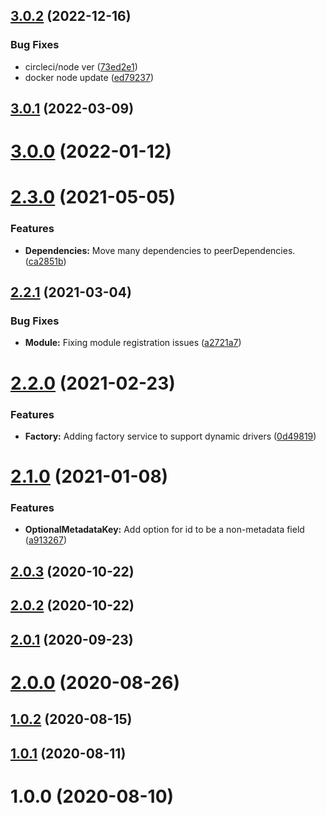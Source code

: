 ## [3.0.2](https://github.com/BeerMoneyDev/nest-qldb/compare/v3.0.1...v3.0.2) (2022-12-16)


### Bug Fixes

* circleci/node ver ([73ed2e1](https://github.com/BeerMoneyDev/nest-qldb/commit/73ed2e1ec1c78140c90629437d5fea4eca883afe))
* docker node update ([ed79237](https://github.com/BeerMoneyDev/nest-qldb/commit/ed7923713e94de9f09dc6a054e32f77a1d530def))

## [3.0.1](https://github.com/BeerMoneyDev/nest-qldb/compare/v3.0.0...v3.0.1) (2022-03-09)

# [3.0.0](https://github.com/BeerMoneyDev/nest-qldb/compare/v2.3.0...v3.0.0) (2022-01-12)

# [2.3.0](https://github.com/BeerMoneyDev/nest-qldb/compare/v2.2.1...v2.3.0) (2021-05-05)


### Features

* **Dependencies:** Move many dependencies to peerDependencies. ([ca2851b](https://github.com/BeerMoneyDev/nest-qldb/commit/ca2851ba5ab9770acfff6b6e5be098b565b7bca1))

## [2.2.1](https://github.com/BeerMoneyDev/nest-qldb/compare/v2.2.0...v2.2.1) (2021-03-04)


### Bug Fixes

* **Module:** Fixing module registration issues ([a2721a7](https://github.com/BeerMoneyDev/nest-qldb/commit/a2721a7b17a595399be9cddb3e79627c60891274))

# [2.2.0](https://github.com/BeerMoneyDev/nest-qldb/compare/v2.1.0...v2.2.0) (2021-02-23)


### Features

* **Factory:** Adding factory service to support dynamic drivers ([0d49819](https://github.com/BeerMoneyDev/nest-qldb/commit/0d4981920e8eba4e580d1ef4a9c04370497c829e))

# [2.1.0](https://github.com/BeerMoneyDev/nest-qldb/compare/v2.0.3...v2.1.0) (2021-01-08)


### Features

* **OptionalMetadataKey:** Add option for id to be a non-metadata field ([a913267](https://github.com/BeerMoneyDev/nest-qldb/commit/a913267f548d65801cb141ff5326e466c5e91da4))

## [2.0.3](https://github.com/BeerMoneyDev/nest-qldb/compare/v2.0.2...v2.0.3) (2020-10-22)

## [2.0.2](https://github.com/BeerMoneyDev/nest-qldb/compare/v2.0.1...v2.0.2) (2020-10-22)

## [2.0.1](https://github.com/BeerMoneyDev/nest-qldb/compare/v2.0.0...v2.0.1) (2020-09-23)

# [2.0.0](https://github.com/BeerMoneyDev/nest-qldb/compare/v1.0.2...v2.0.0) (2020-08-26)

## [1.0.2](https://github.com/BeerMoneyDev/nest-qldb/compare/v1.0.1...v1.0.2) (2020-08-15)

## [1.0.1](https://github.com/BeerMoneyDev/nest-qldb/compare/v1.0.0...v1.0.1) (2020-08-11)

# 1.0.0 (2020-08-10)
